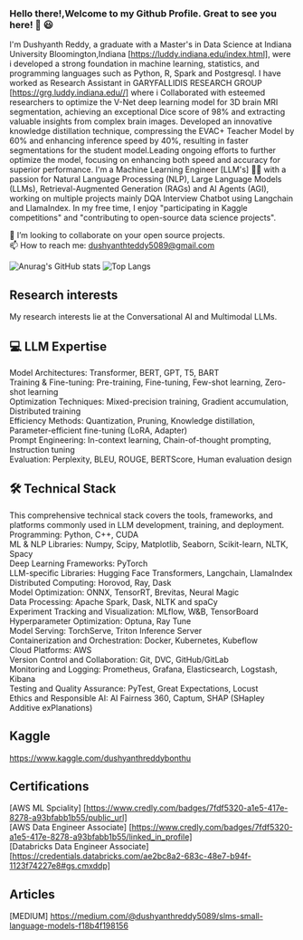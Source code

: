 ### Hello there!,Welcome to my Github Profile. Great to see you here! 👋 😃

I'm Dushyanth Reddy, a graduate with a Master's in Data Science at Indiana University Bloomington,Indiana [https://luddy.indiana.edu/index.html], were i developed a strong foundation in machine learning, statistics, and programming languages such as Python, R, Spark and Postgresql. I have worked as Research Assistant in GARYFALLIDIS RESEARCH GROUP [https://grg.luddy.indiana.edu//] where i  Collaborated with esteemed researchers to optimize the V-Net deep learning model for 3D brain MRI segmentation, achieving an exceptional Dice score of 98% and extracting valuable insights from complex brain images. Developed an innovative knowledge distillation technique, compressing the EVAC+ Teacher Model by 60% and enhancing inference speed by 40%, resulting in faster segmentations for the student model.Leading ongoing efforts to further optimize the model, focusing on enhancing both speed and accuracy for superior performance. I'm a Machine Learning Engineer [LLM's] 👨‍💻  with a passion for Natural Language Processing (NLP), Large Language Models (LLMs), Retrieval-Augmented Generation (RAGs) and AI Agents (AGI), working on multiple projects mainly DQA Interview Chatbot using Langchain and LlamaIndex. In my free time, I enjoy "participating in Kaggle competitions" and "contributing to open-source data science projects".<br/>

👯 I’m looking to collaborate on your open source projects. <br/>
📫 How to reach me: dushyanthteddy5089@gmail.com <br/>


![Anurag's GitHub stats](https://github-readme-stats.vercel.app/api?username=dssrb&show_icons=true)
![Top Langs](https://github-readme-stats.vercel.app/api/top-langs/?username=dssrb&layout=compact)


## Research interests
My research interests lie at the Conversational AI and Multimodal LLMs. 

## 💻 LLM Expertise
Model Architectures: Transformer, BERT, GPT, T5, BART<br/>
Training & Fine-tuning: Pre-training, Fine-tuning, Few-shot learning, Zero-shot learning<br/>
Optimization Techniques: Mixed-precision training, Gradient accumulation, Distributed training<br/>
Efficiency Methods: Quantization, Pruning, Knowledge distillation, Parameter-efficient fine-tuning (LoRA, Adapter)<br/>
Prompt Engineering: In-context learning, Chain-of-thought prompting, Instruction tuning<br/>
Evaluation: Perplexity, BLEU, ROUGE, BERTScore, Human evaluation design<br/>

## 🛠️ Technical Stack
This comprehensive technical stack covers the tools, frameworks, and platforms commonly used in LLM development, training, and deployment.<br/>
Programming: Python, C++, CUDA <br/>
ML & NLP Libraries: Numpy, Scipy, Matplotlib, Seaborn, Scikit-learn, NLTK, Spacy <br/>
Deep Learning Frameworks: PyTorch <br/>
LLM-specific Libraries: Hugging Face Transformers, Langchain, LlamaIndex <br/>
Distributed Computing: Horovod, Ray, Dask <br/>
Model Optimization: ONNX, TensorRT, Brevitas, Neural Magic <br/>
Data Processing: Apache Spark, Dask, NLTK and spaCy <br/>
Experiment Tracking and Visualization: MLflow, W&B, TensorBoard <br/>
Hyperparameter Optimization: Optuna, Ray Tune <br/>
Model Serving: TorchServe, Triton Inference Server <br/>
Containerization and Orchestration: Docker, Kubernetes, Kubeflow <br/>
Cloud Platforms: AWS <br/>
Version Control and Collaboration: Git, DVC, GitHub/GitLab <br/>
Monitoring and Logging: Prometheus, Grafana, Elasticsearch, Logstash, Kibana <br/>
Testing and Quality Assurance: PyTest, Great Expectations, Locust <br/>
Ethics and Responsible AI: AI Fairness 360, Captum, SHAP (SHapley Additive exPlanations) <br/>

## Kaggle
https://www.kaggle.com/dushyanthreddybonthu

## Certifications
[AWS ML Spciality] [https://www.credly.com/badges/7fdf5320-a1e5-417e-8278-a93bfabb1b55/public_url] <br/>
[AWS Data Engineer Associate] [https://www.credly.com/badges/7fdf5320-a1e5-417e-8278-a93bfabb1b55/linked_in_profile] <br/>
[Databricks Data Engineer Associate] [https://credentials.databricks.com/ae2bc8a2-683c-48e7-b94f-1123f74227e8#gs.cmxddp] <br/>

## Articles
[MEDIUM] https://medium.com/@dushyanthreddy5089/slms-small-language-models-f18b4f198156
